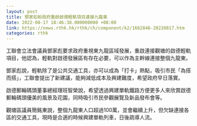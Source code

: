 ```yaml
---
layout: post
title: 鄧家彪盼政府重啟啟德輕軌項目連接九龍東
date: 2022-08-17 18:46:38.000000000 +08:00
link: https://news.rthk.hk/rthk/ch/component/k2/1662846-20220817.htm
categories: rthk
---
```


工聯會立法會議員鄧家彪要求政府重視東九龍區域發展，重啟連接觀塘的啟德輕軌項目，他認為，輕軌對啟德發展區有存在必要，可以作為主幹線連接整個九龍東。

鄧家彪說，輕軌除了是公共交通工具，亦可以成為「打卡」熱點，吸引市民「為搭而搭」，工聯會提出了新建議，能夠減低成本及興建難度，希望政府早日落實。

啟德郵輪碼頭董事總經理班智榮說，希望透過興建單軌鐵路方便更多人來欣賞啟德郵輪碼頭優美的風景及花園，同時吸引市民參觀展覽及新品發布會等。

觀塘區議員簡銘東說，整個九龍東人口超過100萬，並會繼續上升，但欠缺連接各區的交通工具，現時是合適的時候興建單軌列車，日後疏導人流。
